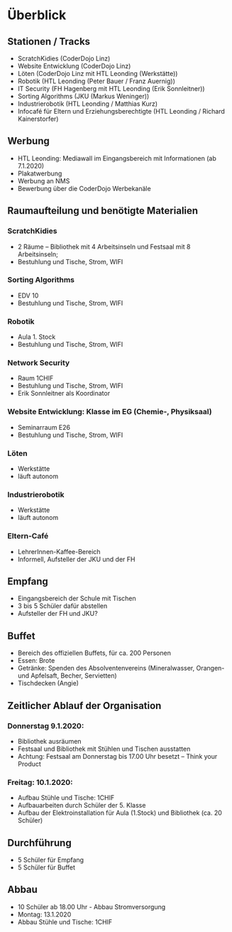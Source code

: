 # Überblick

## Stationen / Tracks

- ScratchKidies (CoderDojo Linz)
- Website Entwicklung (CoderDojo Linz)
- Löten (CoderDojo Linz mit HTL Leonding (Werkstätte))
- Robotik (HTL Leonding (Peter Bauer / Franz Auernig))
- IT Security (FH Hagenberg mit HTL Leonding (Erik Sonnleitner))
- Sorting Algorithms (JKU (Markus Weninger))
- Industrierobotik (HTL Leonding / Matthias Kurz)
- Infocafé für Eltern und Erziehungsberechtigte (HTL Leonding / Richard Kainerstorfer)

## Werbung
- HTL Leonding: Mediawall im Eingangsbereich mit Informationen (ab 7.1.2020) 
- Plakatwerbung 
- Werbung an NMS
- Bewerbung über die CoderDojo Werbekanäle

## Raumaufteilung und benötigte Materialien
### ScratchKidies
- 2 Räume – Bibliothek mit 4 Arbeitsinseln und Festsaal mit 8 Arbeitsinseln; 
- Bestuhlung und Tische, Strom, WIFI

### Sorting Algorithms
- EDV 10
- Bestuhlung und Tische, Strom, WIFI

### Robotik
- Aula 1. Stock
- Bestuhlung und Tische, Strom, WIFI

### Network Security
- Raum 1CHIF
- Bestuhlung und Tische, Strom, WIFI
- Erik Sonnleitner als Koordinator 

### Website Entwicklung: Klasse im EG (Chemie-, Physiksaal)
- Seminarraum E26
- Bestuhlung und Tische, Strom, WIFI

### Löten
- Werkstätte 
- läuft autonom

### Industrierobotik
- Werkstätte
- läuft autonom

### Eltern-Café
- LehrerInnen-Kaffee-Bereich
- Informell, Aufsteller der JKU und der FH

## Empfang
- Eingangsbereich der Schule mit Tischen
- 3 bis 5 Schüler dafür abstellen
- Aufsteller der FH und JKU?

## Buffet
- Bereich des offiziellen Buffets,  für ca. 200 Personen 
- Essen: Brote 
- Getränke: Spenden des Absolventenvereins (Mineralwasser, Orangen- und Apfelsaft, Becher, Servietten) 
- Tischdecken (Angie)

## Zeitlicher Ablauf der Organisation
### Donnerstag 9.1.2020: 
- Bibliothek ausräumen
- Festsaal und Bibliothek mit Stühlen und Tischen ausstatten 
- Achtung: Festsaal am Donnerstag bis 17.00 Uhr besetzt – Think your Product 

### Freitag: 10.1.2020: 
- Aufbau Stühle und Tische: 1CHIF
- Aufbauarbeiten durch Schüler der 5. Klasse
- Aufbau der Elektroinstallation für Aula (1.Stock) und Bibliothek (ca. 20 Schüler) 

## Durchführung
- 5 Schüler für Empfang
- 5 Schüler für Buffet 

## Abbau
- 10 Schüler ab 18.00 Uhr  - Abbau Stromversorgung 
- Montag: 13.1.2020
- Abbau Stühle und Tische: 1CHIF 

